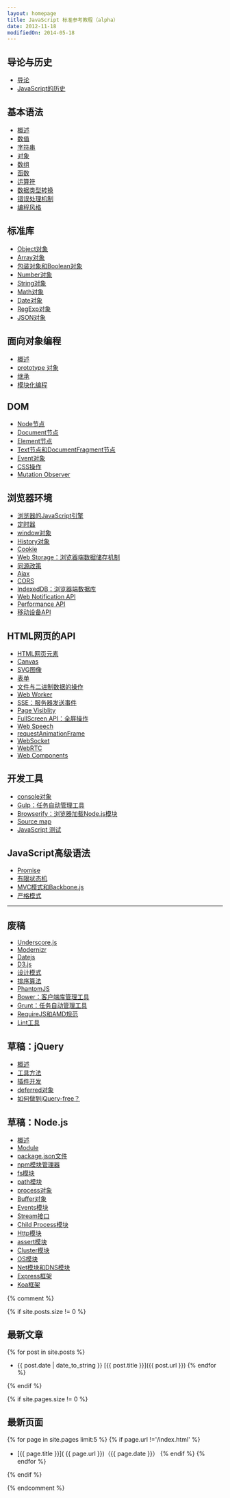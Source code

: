 ```yaml
---
layout: homepage
title: JavaScript 标准参考教程（alpha）
date: 2012-11-18
modifiedOn: 2014-05-18
---
```


<h2 id="introduction">导论与历史</h2>

- [导论](introduction/intro.html)
- [JavaScript的历史](introduction/history.html)

<h2 id="grammar">基本语法</h2>

- [概述](grammar/basic.html)
- [数值](grammar/number.html)
- [字符串](grammar/string.html)
- [对象](grammar/object.html)
- [数组](grammar/array.html)
- [函数](grammar/function.html)
- [运算符](grammar/operator.html)
- [数据类型转换](grammar/conversion.html)
- [错误处理机制](grammar/error.html)
- [编程风格](grammar/style.html)

<h2 id="stdlib">标准库</h2>

- [Object对象](stdlib/object.html)
- [Array对象](stdlib/array.html)
- [包装对象和Boolean对象](stdlib/wrapper.html)
- [Number对象](stdlib/number.html)
- [String对象](stdlib/string.html)
- [Math对象](stdlib/math.html)
- [Date对象](stdlib/date.html)
- [RegExp对象](stdlib/regexp.html)
- [JSON对象](stdlib/json.html)

<h2 id="oop">面向对象编程</h2>

- [概述](oop/basic.html)
- [prototype 对象](oop/prototype.html)
- [继承](oop/inheritance.html)
- [模块化编程](oop/module.html)

<h2 id="dom">DOM</h2>

- [Node节点](dom/node.html)
- [Document节点](dom/document.html)
- [Element节点](dom/element.html)
- [Text节点和DocumentFragment节点](dom/text.html)
- [Event对象](dom/event.html)
- [CSS操作](dom/css.html)
- [Mutation Observer](dom/mutationobserver.html)

<h2 id="bom">浏览器环境</h2>

- [浏览器的JavaScript引擎](bom/engine.html)
- [定时器](bom/timer.html)
- [window对象](bom/window.html)
- [History对象](bom/history.html)
- [Cookie](bom/cookie.html)
- [Web Storage：浏览器端数据储存机制](bom/webstorage.html)
- [同源政策](bom/same-origin.html)
- [Ajax](bom/ajax.html)
- [CORS](bom/cors.html)
- [IndexedDB：浏览器端数据库](bom/indexeddb.html)
- [Web Notification API](bom/notification.html)
- [Performance API](bom/performance.html)
- [移动设备API](bom/mobile.html)

<h2 id="htmlapi">HTML网页的API</h2>

- [HTML网页元素](htmlapi/elements.html)
- [Canvas](htmlapi/canvas.html)
- [SVG图像](htmlapi/svg.html)
- [表单](htmlapi/form.html)
- [文件与二进制数据的操作](htmlapi/file.html)
- [Web Worker](htmlapi/webworker.html)
- [SSE：服务器发送事件](htmlapi/eventsource.html)
- [Page Visiblity](htmlapi/pagevisibility.html)
- [FullScreen API：全屏操作](htmlapi/fullscreen.html)
- [Web Speech](htmlapi/webspeech.html)
- [requestAnimationFrame](htmlapi/requestanimationframe.html)
- [WebSocket](htmlapi/websocket.html)
- [WebRTC](htmlapi/webrtc.html)
- [Web Components](htmlapi/webcomponents.html)

<h2 id="tool">开发工具</h2>

- [console对象](tool/console.html)
- [Gulp：任务自动管理工具](tool/gulp.html)
- [Browserify：浏览器加载Node.js模块](tool/browserify.html)
- [Source map](tool/sourcemap.html)
- [JavaScript 测试](tool/testing.html)

<h2 id="advanced">JavaScript高级语法</h2>

- [Promise](advanced/promise.html)
- [有限状态机](advanced/fsm.html)
- [MVC模式和Backbone.js](advanced/backbonejs.html)
- [严格模式](advanced/strict.html)

---

<h2 id="library">废稿</h2>

- [Underscore.js](library/underscore.html)
- [Modernizr](library/modernizr.html)
- [Datejs](library/datejs.html)
- [D3.js](library/d3.html)
- [设计模式](library/designpattern.html)
- [排序算法](library/sorting.html)
- [PhantomJS](tool/phantomjs.html)
- [Bower：客户端库管理工具](tool/bower.html)
- [Grunt：任务自动管理工具](tool/grunt.html)
- [RequireJS和AMD规范](tool/requirejs.html)
- [Lint工具](tool/lint.html)

<h2 id="jquery">草稿：jQuery</h2>

- [概述](jquery/basic.html)
- [工具方法](jquery/utility.html)
- [插件开发](jquery/plugin.html)
- [deferred对象](jquery/deferred.html)
- [如何做到jQuery-free？](jquery/jquery-free.html)

<h2 id="nodejs">草稿：Node.js</h2>

- [概述](nodejs/basic.html)
- [Module](nodejs/module.html)
- [package.json文件](nodejs/packagejson.html)
- [npm模块管理器](nodejs/npm.html)
- [fs模块](nodejs/fs.html)
- [path模块](nodejs/path.html)
- [process对象](nodejs/process.html)
- [Buffer对象](nodejs/buffer.html)
- [Events模块](nodejs/events.html)
- [Stream接口](nodejs/stream.html)
- [Child Process模块](nodejs/child-process.html)
- [Http模块](nodejs/http.html)
- [assert模块](nodejs/assert.html)
- [Cluster模块](nodejs/cluster.html)
- [OS模块](nodejs/os.html)
- [Net模块和DNS模块](nodejs/net.html)
- [Express框架](nodejs/express.html)
- [Koa框架](nodejs/koa.html)

{% comment %}

{% if site.posts.size != 0 %}

## 最新文章

{% for post in site.posts %}
* {{ post.date | date_to_string }} [{{ post.title }}]({{ post.url }})
{% endfor %}

{% endif %}

{% if site.pages.size != 0 %}

## 最新页面

{% for page in site.pages limit:5 %}
{% if page.url !='/index.html' %}
* [{{ page.title }}]( {{ page.url }})（{{ page.date }}）
{% endif %}
{% endfor %}

{% endif %}

{% endcomment %}
